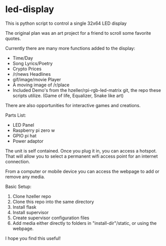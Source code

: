 # led-display

<p>This is python script to control a single 32x64 LED display</p>
<p>The original plan was an art project for a friend to scroll some favorite quotes.<p>
<p>Currently there are many more functions added to the display:</p>
<ul>
 <li>Time/Day</li>
 <li>Song Lyrics/Poetry</li>
 <li>Crypto Prices</li>
 <li>/r/news Headlines</li>
 <li>gif/image/movie Player</li>
 <li>A moving image of /r/place</li>
 <li>Included Demo's from the hzeller/rpi-rgb-led-matrix git, the repo these scripts utilize. (Game of life, Equalizer, Snake like art)</li>
</ul>
<p>There are also opportunities for interactive games and creations.</p>
<p>Parts List:</p>
<ul>
<li>LED Panel</li>
<li>Raspberry pi zero w</li>
<li>GPIO pi hat</li>
<li>Power adaptor</li>
</ul>

<p>The unit is self contained. Once you plug it in, you can access a hotspot. That will allow you to select a permanent wifi access point for an internet connection.</p>
<p>From a computer or mobile device you can access the webpage to add or remove any media.</p>
<p>Basic Setup:</p>
<ol>
<li>Clone hzeller repo</li>
<li>Clone this repo into the same directory</li>
<li>Install flask</li>
<li>Install supervisor</li>
<li>Create supervisor configuration files</li>
<li>Add media either directly to folders in "install-dir"/static, or using the webpage.</li>
</ol>
<p>I hope you find this useful!</p>
